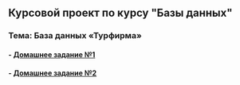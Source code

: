## Курсовой проект по курсу "Базы данных"

### Тема: База данных «Турфирма»

#### - [Домашнее задание №1](description/HOMETASK_1.md)
#### - [Домашнее задание №2](description/HOMETASK_2.md)
